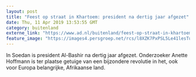 ```yaml
---
layout: post
title: "Feest op straat in Khartoem: president na dertig jaar afgezet"
date: Thu, 11 Apr 2019 13:53:55 GMT
category: buitenland
externe_link: "https://www.ad.nl/buitenland/feest-op-straat-in-khartoem-president-na-dertig-jaar-afgezet~a344909a/"
feature_image: "https://images4.persgroep.net/rcs/l8XZK7PxPSL5Le41lesTufchTUA/diocontent/145308820/_fitwidth/400/?appId=21791a8992982cd8da851550a453bd7f&quality=0.7"
---
```


In Soedan is president Al-Bashir na dertig jaar afgezet. Onderzoeker Anette Hoffmann is ter plaatse getuige van een bijzondere revolutie in het, ook voor Europa belangrijke, Afrikaanse land.
